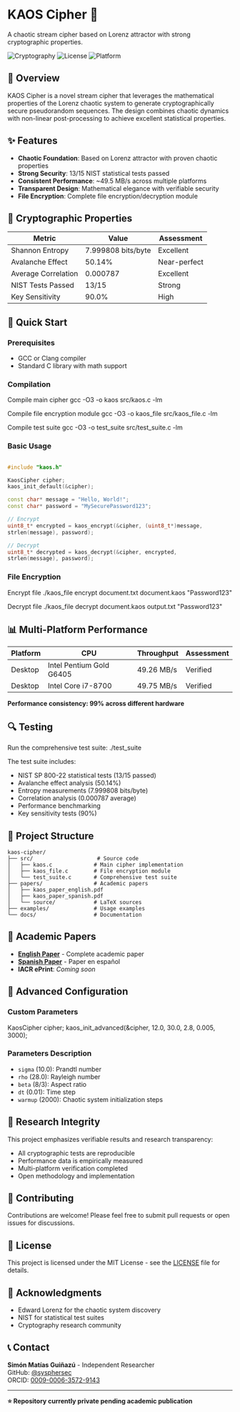 # KAOS Cipher 🔐

A chaotic stream cipher based on Lorenz attractor with strong cryptographic properties.

![Cryptography](https://img.shields.io/badge/Cryptography-Stream%20Cipher-blue)
![License](https://img.shields.io/badge/License-MIT-green)
![Platform](https://img.shields.io/badge/Platform-C%20%2F%20C++-yellow)

## 📖 Overview

KAOS Cipher is a novel stream cipher that leverages the mathematical properties of the Lorenz chaotic system to generate cryptographically secure pseudorandom sequences. The design combines chaotic dynamics with non-linear post-processing to achieve excellent statistical properties.

## ✨ Features

- **Chaotic Foundation**: Based on Lorenz attractor with proven chaotic properties
- **Strong Security**: 13/15 NIST statistical tests passed
- **Consistent Performance**: ~49.5 MB/s across multiple platforms
- **Transparent Design**: Mathematical elegance with verifiable security
- **File Encryption**: Complete file encryption/decryption module

## 🔬 Cryptographic Properties

| Metric | Value | Assessment |
|--------|-------|------------|
| Shannon Entropy | 7.999808 bits/byte | Excellent |
| Avalanche Effect | 50.14% | Near-perfect |
| Average Correlation | 0.000787 | Excellent |
| NIST Tests Passed | 13/15 | Strong |
| Key Sensitivity | 90.0% | High |

## 🚀 Quick Start

### Prerequisites
- GCC or Clang compiler
- Standard C library with math support

### Compilation
Compile main cipher
gcc -O3 -o kaos src/kaos.c -lm

Compile file encryption module
gcc -O3 -o kaos_file src/kaos_file.c -lm

Compile test suite
gcc -O3 -o test_suite src/test_suite.c -lm


### Basic Usage
```C++

#include "kaos.h"

KaosCipher cipher;
kaos_init_default(&cipher);

const char* message = "Hello, World!";
const char* password = "MySecurePassword123";

// Encrypt
uint8_t* encrypted = kaos_encrypt(&cipher, (uint8_t*)message,
strlen(message), password);

// Decrypt
uint8_t* decrypted = kaos_decrypt(&cipher, encrypted,
strlen(message), password);
```

### File Encryption
Encrypt file
./kaos_file encrypt document.txt document.kaos "Password123"

Decrypt file
./kaos_file decrypt document.kaos output.txt "Password123"


## 📊 Multi-Platform Performance

| Platform | CPU | Throughput | Assessment |
|----------|-----|------------|------------|
| Desktop | Intel Pentium Gold G6405 | 49.26 MB/s | Verified |
| Desktop | Intel Core i7-8700 | 49.75 MB/s | Verified |

**Performance consistency: 99% across different hardware**

## 🔍 Testing

Run the comprehensive test suite:
./test_suite


The test suite includes:
- NIST SP 800-22 statistical tests (13/15 passed)
- Avalanche effect analysis (50.14%)
- Entropy measurements (7.999808 bits/byte)  
- Correlation analysis (0.000787 average)
- Performance benchmarking
- Key sensitivity tests (90%)

## 📁 Project Structure

```
kaos-cipher/
├── src/                    # Source code
│   ├── kaos.c             # Main cipher implementation
│   ├── kaos_file.c        # File encryption module
│   └── test_suite.c       # Comprehensive test suite
├── papers/                # Academic papers
│   ├── kaos_paper_english.pdf
│   ├── kaos_paper_spanish.pdf
│   └── source/            # LaTeX sources
├── examples/              # Usage examples
└── docs/                  # Documentation
```


## 📄 Academic Papers

- **[English Paper](papers/kaos_paper_english.pdf)** - Complete academic paper
- **[Spanish Paper](papers/kaos_paper_spanish.pdf)** - Paper en español
- **IACR ePrint**: *Coming soon*

## 🔧 Advanced Configuration

### Custom Parameters
KaosCipher cipher;
kaos_init_advanced(&cipher, 12.0, 30.0, 2.8, 0.005, 3000);


### Parameters Description
- `sigma` (10.0): Prandtl number
- `rho` (28.0): Rayleigh number
- `beta` (8/3): Aspect ratio  
- `dt` (0.01): Time step
- `warmup` (2000): Chaotic system initialization steps

## 🔬 Research Integrity

This project emphasizes verifiable results and research transparency:
- All cryptographic tests are reproducible
- Performance data is empirically measured
- Multi-platform verification completed
- Open methodology and implementation

## 🤝 Contributing

Contributions are welcome! Please feel free to submit pull requests or open issues for discussions.

## 📜 License

This project is licensed under the MIT License - see the [LICENSE](LICENSE) file for details.

## 🙏 Acknowledgments

- Edward Lorenz for the chaotic system discovery
- NIST for statistical test suites
- Cryptography research community

## 📞 Contact

**Simón Matías Guiñazú** - Independent Researcher  
GitHub: [@sysphersec](https://github.com/sysphersec)  
ORCID: [0009-0006-3572-9143](https://orcid.org/0009-0006-3572-9143)

---

**⭐ Repository currently private pending academic publication**
